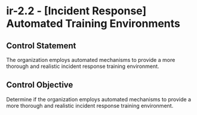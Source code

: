 # ir-2.2 - \[Incident Response\] Automated Training Environments

## Control Statement

The organization employs automated mechanisms to provide a more thorough and realistic incident response training environment.

## Control Objective

Determine if the organization employs automated mechanisms to provide a more thorough and realistic incident response training environment.
